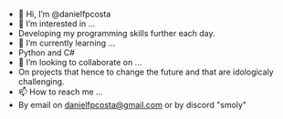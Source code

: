 - 👋 Hi, I’m @danielfpcosta
- 👀 I’m interested in ...
- Developing my programming skills further each day.
- 🌱 I’m currently learning ...
- Python and C#
- 💞️ I’m looking to collaborate on ...
- On projects that hence to change the future and that are idologicaly challenging.
- 📫 How to reach me ...
- By email on danielfpcosta@gmail.com or by discord "smoly"

<!---
danielfpcosta/danielfpcosta is a ✨ special ✨ repository because its `README.md` (this file) appears on your GitHub profile.
You can click the Preview link to take a look at your changes.
--->
